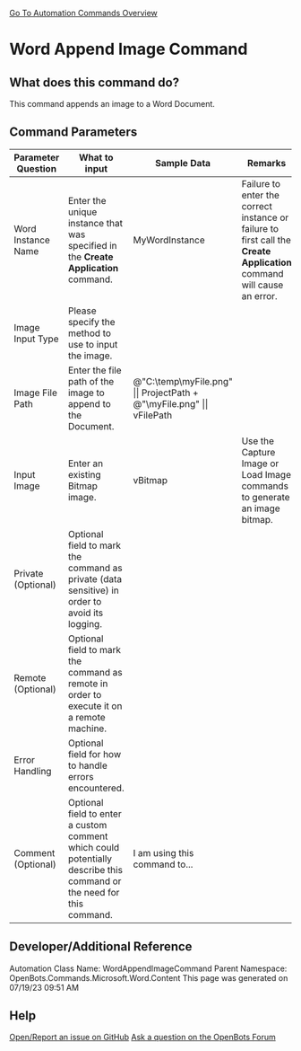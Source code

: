 <!--TITLE: Word Append Image Command -->
<!-- SUBTITLE: a command in the Microsoft Commands\Word\Content group. -->
[Go To Automation Commands Overview](/automation-commands)


# Word Append Image Command


## What does this command do?
This command appends an image to a Word Document.


## Command Parameters
| Parameter Question   	| What to input  	|  Sample Data 	| Remarks  	|
| ---                    | ---               | ---           | ---       |
|Word Instance Name|Enter the unique instance that was specified in the **Create Application** command.|MyWordInstance|Failure to enter the correct instance or failure to first call the **Create Application** command will cause an error.|
|Image Input Type|Please specify the method to use to input the image.|||
|Image File Path|Enter the file path of the image to append to the Document.|@"C:\temp\myFile.png" \|\| ProjectPath + @"\myFile.png" \|\| vFilePath||
|Input Image|Enter an existing Bitmap image.|vBitmap|Use the Capture Image or Load Image commands to generate an image bitmap.|
|Private (Optional)|Optional field to mark the command as private (data sensitive) in order to avoid its logging.|||
|Remote (Optional)|Optional field to mark the command as remote in order to execute it on a remote machine.|||
|Error Handling|Optional field for how to handle errors encountered.|||
|Comment (Optional)|Optional field to enter a custom comment which could potentially describe this command or the need for this command.|I am using this command to...||


## Developer/Additional Reference
Automation Class Name: WordAppendImageCommand
Parent Namespace: OpenBots.Commands.Microsoft.Word.Content
This page was generated on 07/19/23 09:51 AM


## Help
[Open/Report an issue on GitHub](https://github.com/OpenBotsAI/OpenBots.Studio/issues/new)
[Ask a question on the OpenBots Forum](https://openbots.ai/forums/)

